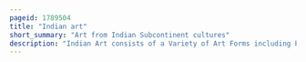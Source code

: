 ```yaml
---
pageid: 1789504
title: "Indian art"
short_summary: "Art from Indian Subcontinent cultures"
description: "Indian Art consists of a Variety of Art Forms including Painting Sculpture Pottery and Textile Arts such as weaved Silk. Geographically it covers the entire indian Subcontinent including what is now india Pakistan Bangladesh Sri Lanka nepal Bhutan and sometimes eastern Afghanistan. A strong sense of design is characteristic of Indian art and can be observed in its modern and traditional forms."
---
```

